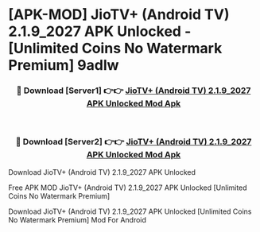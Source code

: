 # [APK-MOD] JioTV+ (Android TV) 2.1.9_2027 APK Unlocked - [Unlimited Coins No Watermark Premium] 9adlw



<div align="center">
<h3>🔴 Download [Server1] 👉👉 <a href="https://momento.my/?title=JioTV+_(Android_TV)_2.1.9_2027_APK_Unlocked">JioTV+ (Android TV) 2.1.9_2027 APK Unlocked Mod Apk</a></h3><br>

<h3>🔴 Download [Server2] 👉👉 <a href="https://momento.my/?title=JioTV+_(Android_TV)_2.1.9_2027_APK_Unlocked">JioTV+ (Android TV) 2.1.9_2027 APK Unlocked Mod Apk</a></h3>
</div>



Download JioTV+ (Android TV) 2.1.9_2027 APK Unlocked 

Free APK MOD JioTV+ (Android TV) 2.1.9_2027 APK Unlocked [Unlimited Coins No Watermark Premium]

Download JioTV+ (Android TV) 2.1.9_2027 APK Unlocked [Unlimited Coins No Watermark Premium] Mod For Android
